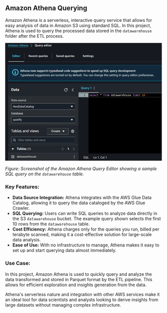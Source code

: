 ## Amazon Athena Querying

Amazon Athena is a serverless, interactive query service that allows for easy analysis of data in Amazon S3 using standard SQL. In this project, Athena is used to query the processed data stored in the `datawarehouse` folder after the ETL process.

![Amazon Athena Query Editor](../assets/athena_query_editor.PNG)

*Figure: Screenshot of the Amazon Athena Query Editor showing a sample SQL query on the `datawarehouse` table.*

### Key Features:
- **Data Source Integration:** Athena integrates with the AWS Glue Data Catalog, allowing it to query the data cataloged by the AWS Glue Crawler.
- **SQL Querying:** Users can write SQL queries to analyze data directly in the S3 `datawarehouse` bucket. The example query shown selects the first 10 rows from the `datawarehouse` table.
- **Cost Efficiency:** Athena charges only for the queries you run, billed per terabyte scanned, making it a cost-effective solution for large-scale data analysis.
- **Ease of Use:** With no infrastructure to manage, Athena makes it easy to set up and start querying data almost immediately.

### Use Case:
In this project, Amazon Athena is used to quickly query and analyze the data transformed and stored in Parquet format by the ETL pipeline. This allows for efficient exploration and insights generation from the data.

Athena's serverless nature and integration with other AWS services make it an ideal tool for data scientists and analysts looking to derive insights from large datasets without managing complex infrastructure.
